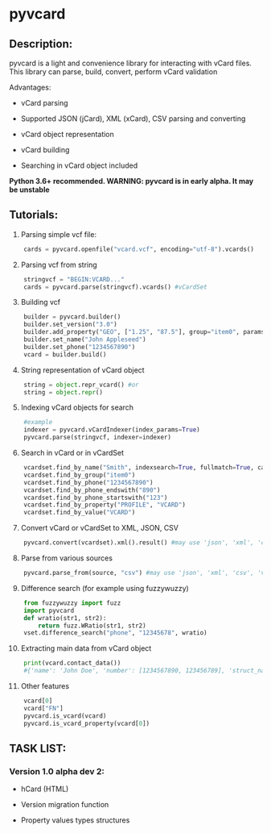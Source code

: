 # pyvcard


## Description:
pyvcard is a light and convenience library for interacting with vCard files. This library can parse, build, convert, perform vCard validation

Advantages:

* vCard parsing

* Supported JSON (jCard), XML (xCard), CSV parsing and converting

* vCard object representation

* vCard building

* Searching in vCard object included

__Python 3.6+ recommended. WARNING: pyvcard is in early alpha. It may be unstable__

## Tutorials:

1. Parsing simple vcf file:

```python
    cards = pyvcard.openfile("vcard.vcf", encoding="utf-8").vcards()
```

2. Parsing vcf from string

```python
    stringvcf = "BEGIN:VCARD..."
    cards = pyvcard.parse(stringvcf).vcards() #vCardSet
```

3. Building vcf

```python
    builder = pyvcard.builder()
    builder.set_version("3.0")
    builder.add_property("GEO", ["1.25", "87.5"], group="item0", params={})
    builder.set_name("John Appleseed")
    builder.set_phone("1234567890")
    vcard = builder.build()
```

4. String representation of vCard object

```python
    string = object.repr_vcard() #or 
    string = object.repr()
```

5. Indexing vCard objects for search

```python
    #example
    indexer = pyvcard.vCardIndexer(index_params=True)
    pyvcard.parse(stringvcf, indexer=indexer)
```

6. Search in vCard or in vCardSet

```python
    vcardset.find_by_name("Smith", indexsearch=True, fullmatch=True, case=True)
    vcardset.find_by_group("item0")
    vcardset.find_by_phone("1234567890")
    vcardset.find_by_phone_endswith("890")
    vcardset.find_by_phone_startswith("123")
    vcardset.find_by_property("PROFILE", "VCARD")
    vcardset.find_by_value("VCARD")
```

7. Convert vCard or vCardSet to XML, JSON, CSV

```python
    pyvcard.convert(vcardset).xml().result() #may use 'json', 'xml', 'csv'
```

8. Parse from various sources

```python
    pyvcard.parse_from(source, "csv") #may use 'json', 'xml', 'csv', 'vcf'
```

9. Difference search (for example using fuzzywuzzy)

```python
    from fuzzywuzzy import fuzz
    import pyvcard
    def wratio(str1, str2):
        return fuzz.WRatio(str1, str2)
    vset.difference_search("phone", "12345678", wratio)
```

10. Extracting main data from vCard object

```python
    print(vcard.contact_data())
    #{'name': 'John Doe', 'number': [1234567890, 123456789], 'struct_name': {'surname': 'Doe', 'given_name': 'John', 'additional_name': 'Quentin', 'prefix': 'Mr,Dr', 'suffix': 'Esq.'}}
```

11. Other features

```python
    vcard[0]
    vcard["FN"]
    pyvcard.is_vcard(vcard)
    pyvcard.is_vcard_property(vcard[0])
```

## TASK LIST:
### Version 1.0 alpha dev 2:

* hCard (HTML)

* Version migration function

* Property values types structures